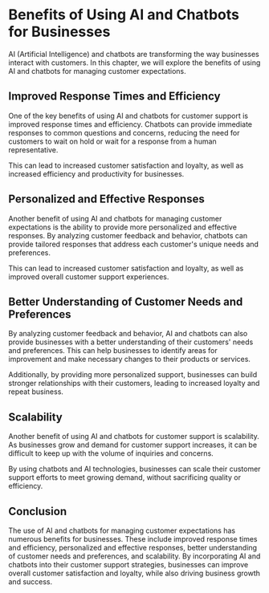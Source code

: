 Benefits of Using AI and Chatbots for Businesses
==========================================================================================================================

AI (Artificial Intelligence) and chatbots are transforming the way businesses interact with customers. In this chapter, we will explore the benefits of using AI and chatbots for managing customer expectations.

Improved Response Times and Efficiency
--------------------------------------

One of the key benefits of using AI and chatbots for customer support is improved response times and efficiency. Chatbots can provide immediate responses to common questions and concerns, reducing the need for customers to wait on hold or wait for a response from a human representative.

This can lead to increased customer satisfaction and loyalty, as well as increased efficiency and productivity for businesses.

Personalized and Effective Responses
------------------------------------

Another benefit of using AI and chatbots for managing customer expectations is the ability to provide more personalized and effective responses. By analyzing customer feedback and behavior, chatbots can provide tailored responses that address each customer's unique needs and preferences.

This can lead to increased customer satisfaction and loyalty, as well as improved overall customer support experiences.

Better Understanding of Customer Needs and Preferences
------------------------------------------------------

By analyzing customer feedback and behavior, AI and chatbots can also provide businesses with a better understanding of their customers' needs and preferences. This can help businesses to identify areas for improvement and make necessary changes to their products or services.

Additionally, by providing more personalized support, businesses can build stronger relationships with their customers, leading to increased loyalty and repeat business.

Scalability
-----------

Another benefit of using AI and chatbots for customer support is scalability. As businesses grow and demand for customer support increases, it can be difficult to keep up with the volume of inquiries and concerns.

By using chatbots and AI technologies, businesses can scale their customer support efforts to meet growing demand, without sacrificing quality or efficiency.

Conclusion
----------

The use of AI and chatbots for managing customer expectations has numerous benefits for businesses. These include improved response times and efficiency, personalized and effective responses, better understanding of customer needs and preferences, and scalability. By incorporating AI and chatbots into their customer support strategies, businesses can improve overall customer satisfaction and loyalty, while also driving business growth and success.
